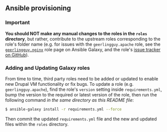 ## Ansible provisioning

### Important
**You should NOT make any manual changes to the roles in the `roles` directory**, but rather, contribute to the 
upstream roles corresponding to the role's folder name (e.g. for issues with the `geerlingguy.apache` role, see the
[`geerlingguy.nginx`](https://galaxy.ansible.com/geerlingguy/nginx/) role page on Ansible Galaxy, and the role's
[issue tracker on GitHub](https://github.com/geerlingguy/ansible-role-nginx/issues)).

### Adding and Updating Galaxy roles
From time to time, third party roles need to be added or updated to enable new Drupal VM functionality or fix bugs.
To update a role (e.g. `geerlingguy.apache`), find the role's `version` setting inside `requirements.yml`, bump the 
version to the required or latest version of the role, then run the following command _in the same directory as this 
README file_:
```bash
$ ansible-galaxy install -r requirements.yml --force
```

Then commit the updated `requirements.yml` file and the new and updated files within the `roles` directory.
